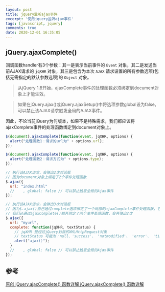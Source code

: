 ```yaml
---
layout: post
title: jquery监听ajax事件
excerpt: '使用jquery监听ajax事件'
tags: [javascript, jquery]
comments: true
date: 2020-12-01 16:35:05
---
```


## jQuery.ajaxComplete()

回调函数handler有3个参数：其一是表示当前事件的 `Event` 对象，其二是发送当前AJAX请求的 `jqXHR` 对象，其三是包含为本次 `AJAX` 请求设置的所有参数选项(包括无需指定的默认参数选项)的 `Object` 对象。

> 从jQuery 1.8开始，ajaxComplete事件的处理函数必须绑定到document对象上才能生效。

> 如果在jQuery.ajax()或jQuery.ajaxSetup()中将选项参数global设为false，可以禁止该AJAX请求触发全局的AJAX事件。

因此，不论当前jQuery为何版本，如果不是特殊需求，我们都应该将ajaxComplete事件的处理函数绑定到document对象上。

```js
$(document).ajaxComplete(function(event, jqXHR, options) {
  alert("处理函数1：请求的url为" + options.url);
});

$(document).ajaxComplete(function(event, jqXHR, options) {
  alert("处理函数2：请求方式为" + options.type);
});

// 执行该AJAX请求，会弹出2次对话框
// 因为document对象上绑定了2个事件处理函数
$.ajax({
  url: "index.html"
  // 	, global: false // 可以禁止触发全局的Ajax事件
});

// 执行该AJAX请求，会弹出3次对话框
// 因为$.ajax()自己通过complete选项绑定了一个局部的ajaxComplete事件处理函数，它也在document对象上，会执行一次
// 我们还通过ajaxComplete()额外绑定了两个事件处理函数，会再弹出2次
$.ajax({
  url: "myurl",
  complete: function(jqXHR, textStatus) {
    // jqXHR 是经过jQuery封装的XMLHttpRequest对象
    // textStatus 可能为：null、'success'、 'notmodified'、 'error'、 'timeout'、 'abort'或'parsererror'等
    alert("ajax()");
  }
  // 	, global: false // 可以禁止触发全局的Ajax事件
});
```

## 参考

[原创 jQuery.ajaxComplete() 函数详解
](https://codeplayer.vip/p/j7ssg)
[jQuery.ajaxComplete() 函数详解](https://www.cnblogs.com/WuXuanKun/p/6195325.html)
